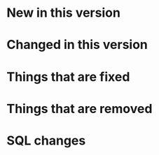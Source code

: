 # New in this version

# Changed in this version

# Things that are fixed

# Things that are removed

# SQL changes

```sql

```